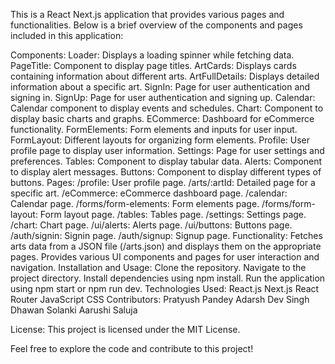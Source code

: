
This is a React Next.js application that provides various pages and functionalities. Below is a brief overview of the components and pages included in this application:

Components:
Loader: Displays a loading spinner while fetching data.
PageTitle: Component to display page titles.
ArtCards: Displays cards containing information about different arts.
ArtFullDetails: Displays detailed information about a specific art.
SignIn: Page for user authentication and signing in.
SignUp: Page for user authentication and signing up.
Calendar: Calendar component to display events and schedules.
Chart: Component to display basic charts and graphs.
ECommerce: Dashboard for eCommerce functionality.
FormElements: Form elements and inputs for user input.
FormLayout: Different layouts for organizing form elements.
Profile: User profile page to display user information.
Settings: Page for user settings and preferences.
Tables: Component to display tabular data.
Alerts: Component to display alert messages.
Buttons: Component to display different types of buttons.
Pages:
/profile: User profile page.
/arts/:artId: Detailed page for a specific art.
/eCommerce: eCommerce dashboard page.
/calendar: Calendar page.
/forms/form-elements: Form elements page.
/forms/form-layout: Form layout page.
/tables: Tables page.
/settings: Settings page.
/chart: Chart page.
/ui/alerts: Alerts page.
/ui/buttons: Buttons page.
/auth/signin: Signin page.
/auth/signup: Signup page.
Functionality:
Fetches arts data from a JSON file (/arts.json) and displays them on the appropriate pages.
Provides various UI components and pages for user interaction and navigation.
Installation and Usage:
Clone the repository.
Navigate to the project directory.
Install dependencies using npm install.
Run the application using npm start or npm run dev.
Technologies Used:
React.js
Next.js
React Router
JavaScript
CSS
Contributors:
Pratyush Pandey
Adarsh Dev Singh
Dhawan Solanki
Aarushi Saluja

License:
This project is licensed under the MIT License.

Feel free to explore the code and contribute to this project!